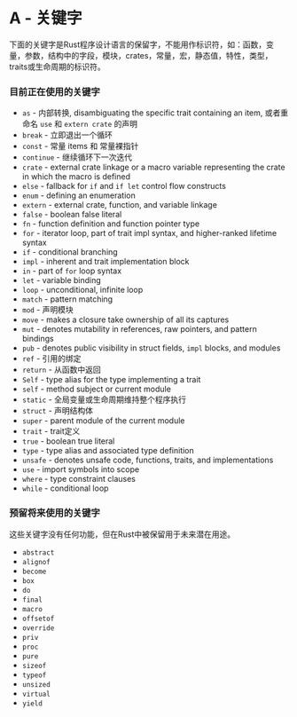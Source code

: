 # A - 关键字
下面的关键字是Rust程序设计语言的保留字，不能用作标识符，如：函数，变量，参数，结构中的字段，模块，crates，常量，宏，静态值，特性，类型，traits或生命周期的标识符。

### 目前正在使用的关键字

* `as` - 内部转换, disambiguating the specific trait containing an
  item, 或者重命名 `use` 和 `extern crate` 的声明
* `break` - 立即退出一个循环
* `const` - 常量 items 和 常量裸指针
* `continue` - 继续循环下一次迭代
* `crate` - external crate linkage or a macro variable representing the crate
  in which the macro is defined
* `else` - fallback for `if` and `if let` control flow constructs
* `enum` - defining an enumeration
* `extern` - external crate, function, and variable linkage
* `false` - boolean false literal
* `fn` - function definition and function pointer type
* `for` - iterator loop, part of trait impl syntax, and higher-ranked lifetime
  syntax
* `if` - conditional branching
* `impl` - inherent and trait implementation block
* `in` - part of `for` loop syntax
* `let` - variable binding
* `loop` - unconditional, infinite loop
* `match` - pattern matching
* `mod` - 声明模块
* `move` - makes a closure take ownership of all its captures
* `mut` - denotes mutability in references, raw pointers, and pattern bindings
* `pub` - denotes public visibility in struct fields, `impl` blocks, and modules
* `ref` - 引用的绑定
* `return` - 从函数中返回
* `Self` - type alias for the type implementing a trait
* `self` - method subject or current module
* `static` - 全局变量或生命周期维持整个程序执行
* `struct` - 声明结构体
* `super` - parent module of the current module
* `trait` - trait定义
* `true` - boolean true literal
* `type` - type alias and associated type definition
* `unsafe` - denotes unsafe code, functions, traits, and implementations
* `use` - import symbols into scope
* `where` - type constraint clauses
* `while` - conditional loop

### 预留将来使用的关键字

这些关键字没有任何功能，但在Rust中被保留用于未来潜在用途。 

* `abstract`
* `alignof`
* `become`
* `box`
* `do`
* `final`
* `macro`
* `offsetof`
* `override`
* `priv`
* `proc`
* `pure`
* `sizeof`
* `typeof`
* `unsized`
* `virtual`
* `yield`
